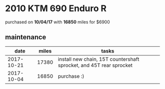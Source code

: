# 2010 KTM 690 Enduro R

purchased on **10/04/17** with **16850** miles for $6900

## maintenance

date        | miles | tasks
------------|-------|---------
2017-10-21  | 17380 | install new chain, 15T countershaft sprocket, and 45T rear sprocket
2017-10-04  | 16850 | purchase :)
